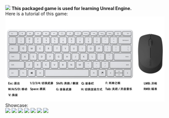 ![](showcase.gif)
**This packaged game is used for learning Unreal Engine.**<br>
Here is a tutorial of this game:<br>
![tutorial.png](tutorial.png "tutorial")<br>
Showcase:<br>
![](showcase_screenshot_1.png)
![](showcase_screenshot_2.png)
![](showcase_screenshot_3.png)
![](showcase_screenshot_4.png)
![](showcase_screenshot_5.png)
![](showcase_screenshot_6.png)
![](showcase_screenshot_7.png)
